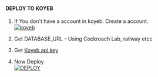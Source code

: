 
#### DEPLOY TO KOYEB 

1. If You don't have a account in koyeb. Create a account.
    <br>
<a href='https://app.koyeb.com/auth/signup' target="_blank"><img alt='koyeb' src='https://img.shields.io/badge/-Create-black?style=for-the-badge&logo=koyeb&logoColor=white'/></a>

2. Get DATABASE_URL - Using Cockroach Lab, railway etcc

3. Get [Koyeb api key](https://app.koyeb.com/account/api)

4. Now Deploy
    <br>
<a href='https://app.koyeb.com/services/deploy/?type=git&repository=github.com/Loki-Xer/Jarvis-md&branch=main&name=krishna-xd&builder=dockerfile&env%5BSESSION_ID%5D=&env%5BMODE%5D=private&env%5BKOYEB_API_KEY%5D=&env%5BMENU_URL%5D=https://izumi-web.vercel.app/image/izumi.png&env%5BBOT_NAME%5D=Iᴢᴜᴍɪ-ᴍᴅ&env%5BSTICKER_PACKNAME%5D=𝖐𝖗𝖎𝖘𝖍𝖓𝖆-𝖝𝖉;🍭&env%5BOWNER_NAME%5D=𝖐𝖗𝖎𝖘𝖍&env%5BCAPTION%5D=&env%5BPREFIX%5D=.&env%5BAUTHOR%5D=𝖐𝖗𝖎𝖘𝖍𝖓𝖆&env%5BSUDO%5D=687909090' target="_blank"><img alt='DEPLOY' src='https://img.shields.io/badge/-DEPLOY-black?style=for-the-badge&logo=koyeb&logoColor=white'/></a>

